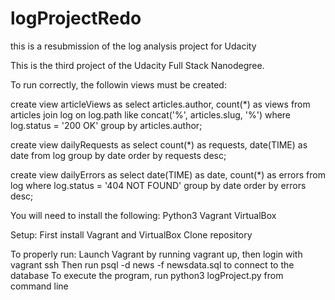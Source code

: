 # logProjectRedo

this is a resubmission of the log analysis project for Udacity

This is the third project of the Udacity Full Stack Nanodegree.

To run correctly, the followin views must be created:

create view articleViews as select articles.author, count(*) as views from articles join log on log.path like concat('%', articles.slug, '%') where log.status = '200 OK' group by articles.author;

create view dailyRequests as select count(*) as requests, date(TIME) as date from log group by date order by requests desc;

create view dailyErrors as select date(TIME) as date, count(*) as errors from log where log.status = '404 NOT FOUND' group by date order by errors desc;

You will need to install the following: 
  Python3 Vagrant VirtualBox

Setup: 
  First install Vagrant and VirtualBox Clone repository

To properly run: 
  Launch Vagrant by running vagrant up, then login with vagrant ssh 
  Then run psql -d news -f newsdata.sql to connect to the database 
  To execute the program, run python3 logProject.py from command line
